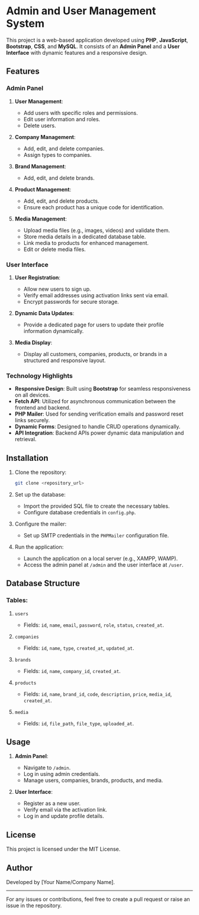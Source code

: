 # Admin and User Management System

This project is a web-based application developed using **PHP**, **JavaScript**, **Bootstrap**, **CSS**, and **MySQL**. It consists of an **Admin Panel** and a **User Interface** with dynamic features and a responsive design.

## Features

### Admin Panel
1. **User Management**:
   - Add users with specific roles and permissions.
   - Edit user information and roles.
   - Delete users.

2. **Company Management**:
   - Add, edit, and delete companies.
   - Assign types to companies.

3. **Brand Management**:
   - Add, edit, and delete brands.

4. **Product Management**:
   - Add, edit, and delete products.
   - Ensure each product has a unique code for identification.

5. **Media Management**:
   - Upload media files (e.g., images, videos) and validate them.
   - Store media details in a dedicated database table.
   - Link media to products for enhanced management.
   - Edit or delete media files.

### User Interface
1. **User Registration**:
   - Allow new users to sign up.
   - Verify email addresses using activation links sent via email.
   - Encrypt passwords for secure storage.

2. **Dynamic Data Updates**:
   - Provide a dedicated page for users to update their profile information dynamically.

3. **Media Display**:
   - Display all customers, companies, products, or brands in a structured and responsive layout.

### Technology Highlights
- **Responsive Design**: Built using **Bootstrap** for seamless responsiveness on all devices.
- **Fetch API**: Utilized for asynchronous communication between the frontend and backend.
- **PHP Mailer**: Used for sending verification emails and password reset links securely.
- **Dynamic Forms**: Designed to handle CRUD operations dynamically.
- **API Integration**: Backend APIs power dynamic data manipulation and retrieval.

## Installation

1. Clone the repository:
   ```bash
   git clone <repository_url>
   ```

2. Set up the database:
   - Import the provided SQL file to create the necessary tables.
   - Configure database credentials in `config.php`.

3. Configure the mailer:
   - Set up SMTP credentials in the `PHPMailer` configuration file.

4. Run the application:
   - Launch the application on a local server (e.g., XAMPP, WAMP).
   - Access the admin panel at `/admin` and the user interface at `/user`.

## Database Structure
### Tables:
1. `users`
   - Fields: `id`, `name`, `email`, `password`, `role`, `status`, `created_at`.

2. `companies`
   - Fields: `id`, `name`, `type`, `created_at`, `updated_at`.

3. `brands`
   - Fields: `id`, `name`, `company_id`, `created_at`.

4. `products`
   - Fields: `id`, `name`, `brand_id`, `code`, `description`, `price`, `media_id`, `created_at`.

5. `media`
   - Fields: `id`, `file_path`, `file_type`, `uploaded_at`.

## Usage
1. **Admin Panel**:
   - Navigate to `/admin`.
   - Log in using admin credentials.
   - Manage users, companies, brands, products, and media.

2. **User Interface**:
   - Register as a new user.
   - Verify email via the activation link.
   - Log in and update profile details.

## License
This project is licensed under the MIT License.

## Author
Developed by [Your Name/Company Name].

---

For any issues or contributions, feel free to create a pull request or raise an issue in the repository.

